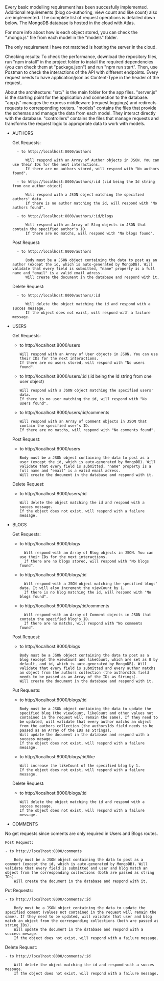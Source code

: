 Every basic modelling requirement has been succesfully implemented. Additional requirements (blog co-authoring, view count and like count) also are implemented. The complete list of request operations is detailed down below. The MongoDB database is hosted in the cloud with Atlas.

For more info about how is each object stored, you can check the ".mongo.js" file from each model in the "models" folder.

The only requirement I have not matched is hosting the server in the cloud.

Checking results:
To check the performance, download the repository files, run "npm install" in the project folder to install the required dependencies (you can check them at "package.json") and run "npm run start". Then, use Postman to check the interactions of the API with different endpoints. Every request needs to have application/json as Content-Type in the header of the request.

About the architecture:
"src/" is the main folder for the app files.
"server.js" is the starting point for the application and connection to the database.
"app.js" manages the express middleware (request loggings) and redirects requests to corresponding routers.
"models" contains the files that provide the schemas and manage the data from each model. They interact directly with the database.
"controllers" contains the files that manage requests and transforms the request logic to appropriate data to work with models.

- AUTHORS

  Get Requests:

        - to http://localhost:8000/authors

            Will respond with an Array of Author objects in JSON. You can use their IDs for the next interactions.
            If there are no authors stored, will respond with "No authors found".

        - to http://localhost:8000/authors/:id (:id being the Id string from one author object)

            Will respond with a JSON object matching the specified authors' data.
            If there is no author matching the id, will respond with "No authors found".

        - to http://localhost:8000/authors/:id/blogs

            Will respond with an Array of Blog objects in JSON that contain the specified author's ID.
            If there are no matchs, will respond with "No blogs found".

  Post Request:

        - to http://localhost:8000/authors

            Body must be a JSON object containing the data to post as an author (except the id, which is auto-generated by MongoDB). Will validate that every field is submitted, "name" property is a full name and "email" is a valid email adress.
            Will create the document in the database and respond with it.

  Delete Request:

        - to http://localhost:8000/authors/:id

            Will delete the object matching the id and respond with a succes message.
            If the object does not exist, will respond with a failure message.

- USERS

  Get Requests:

  - to http://localhost:8000/users

        Will respond with an Array of User objects in JSON. You can use their IDs for the next interactions.
        If there are no users stored, will respond with "No users found".

  - to http://localhost:8000/users/:id (:id being the Id string from one user object)

        Will respond with a JSON object matching the specified users' data.
        If there is no user matching the id, will respond with "No users found".

  - to http://localhost:8000/users/:id/comments

        Will respond with an Array of Comment objects in JSON that contain the specified user's ID.
        If there are no matchs, will respond with "No comments found".

  Post Request:

  - to http://localhost:8000/users

        Body must be a JSON object containing the data to post as a user (except the id, which is auto-generated by MongoDB). Will validate that every field is submitted, "name" property is a full name and "email" is a valid email adress.
        Will create the document in the database and respond with it.

  Delete Request:

  - to http://localhost:8000/users/:id

        Will delete the object matching the id and respond with a succes message.
        If the object does not exist, will respond with a failure message.

- BLOGS

  Get Requests:

  - to http://localhost:8000/blogs

          Will respond with an Array of Blog objects in JSON. You can use their IDs for the next interactions.
          If there are no blogs stored, will respond with "No blogs found".

  - to http://localhost:8000/blogs/:id

          Will respond with a JSON object matching the specified blogs' data. It will also increment the viewCount by 1.
          If there is no blog matching the id, will respond with "No blogs found".

  - to http://localhost:8000/blogs/:id/comments

          Will respond with an Array of Comment objects in JSON that contain the specified blog's ID.
          If there are no matchs, will respond with "No comments found".

  Post Request:

  - to http://localhost:8000/blogs

        Body must be a JSON object containing the data to post as a blog (except the viewCount and likeCount, which are set as 0 by default, and id, which is auto-generated by MongoDB). Will validate that every field is submitted and every author matchs an object from the authors collection (the authorsIds field needs to be passed as an Array of the IDs as Strings).
        Will create the document in the database and respond with it.

  Put Requests:

  - to http://localhost:8000/blogs/:id

        Body must be a JSON object containing the data to update the specified blog (the viewCount, likeCount and other values not contained in the request will remain the same). If they need to be updated, will validate that every author matchs an object from the authors collection (the authorsIds field needs to be passed as an Array of the IDs as Strings).
        Will update the document in the database and respond with a success mesage.
        If the object does not exist, will respond with a failure message.

  - to http://localhost:8000/blogs/:id/like

        Will increase the likeCount of the specified blog by 1.
        If the object does not exist, will respond with a failure message.

  Delete Request:

  - to http://localhost:8000/blogs/:id

        Will delete the object matching the id and respond with a succes message.
        If the object does not exist, will respond with a failure message.

- COMMENTS

No get requests since coments are only required in Users and Blogs routes.

    Post Request:

    - to http://localhost:8000/comments

        Body must be a JSON object containing the data to post as a comment (except the id, which is auto-generated by MongoDB). Will validate that every field is submitted and user and blog match an object from the corresponding collections (both are passed as string IDs).
        Will create the document in the database and respond with it.

Put Requests:

    - to http://localhost:8000/comments/:id

        Body must be a JSON object containing the data to update the specified coment (values not contained in the request will remain the same). If they need to be updated, will validate that user and blog match an object from the corresponding collections (both are passed as string IDs).
        Will update the document in the database and respond with a success mesage.
        If the object does not exist, will respond with a failure message.

Delete Request:

    - to http://localhost:8000/comments/:id

        Will delete the object matching the id and respond with a succes message.
        If the object does not exist, will respond with a failure message.

